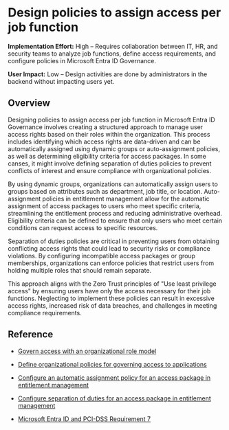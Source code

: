 #  Design policies to assign access per job function

**Implementation Effort:** High – Requires collaboration between IT, HR, and security teams to analyze job functions, define access requirements, and configure policies in Microsoft Entra ID Governance.

**User Impact:** Low – Design activities are done by administrators in the backend without impacting users yet.

## Overview

Designing policies to assign access per job function in Microsoft Entra ID Governance involves creating a structured approach to manage user access rights based on their roles within the organization. This process includes identifying which access rights are data-driven and can be automatically assigned using dynamic groups or auto-assignment policies, as well as determining eligibility criteria for access packages. In some canses, it might involve defining separation of duties policies to prevent conflicts of interest and ensure compliance with organizational policies.

By using dynamic groups, organizations can automatically assign users to groups based on attributes such as department, job title, or location. Auto-assignment policies in entitlement management allow for the automatic assignment of access packages to users who meet specific criteria, streamlining the entitlement process and reducing administrative overhead. Eligibility criteria can be defined to ensure that only users who meet certain conditions can request access to specific resources.

Separation of duties policies are critical in preventing users from obtaining conflicting access rights that could lead to security risks or compliance violations. By configuring incompatible access packages or group memberships, organizations can enforce policies that restrict users from holding multiple roles that should remain separate.

This approach aligns with the Zero Trust principles of "Use least privilege access" by ensuring users have only the access necessary for their job functions. Neglecting to implement these policies can result in excessive access rights, increased risk of data breaches, and challenges in meeting compliance requirements.

## Reference

* [Govern access with an organizational role model](https://learn.microsoft.com/entra/id-governance/identity-governance-organizational-roles)

* [Define organizational policies for governing access to applications](https://learn.microsoft.com/entra/id-governance/identity-governance-applications-define)

* [Configure an automatic assignment policy for an access package in entitlement management](https://learn.microsoft.com/entra/id-governance/entitlement-management-access-package-auto-assignment)

* [Configure separation of duties for an access package in entitlement management](https://learn.microsoft.com/entra/id-governance/entitlement-management-access-package-incompatible)

* [Microsoft Entra ID and PCI-DSS Requirement 7](https://learn.microsoft.com/entra/standards/pci-requirement-7)
